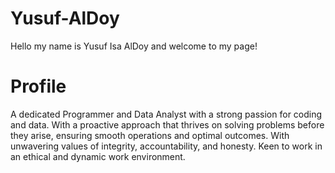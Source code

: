 # Yusuf-AlDoy
 
Hello my name is Yusuf Isa AlDoy and welcome to my page!

<h1>Profile</h1>

A dedicated Programmer and Data Analyst with a strong passion for coding and data. With a proactive approach that thrives on solving problems before they arise, ensuring smooth operations and optimal outcomes. With unwavering values of integrity, accountability, and honesty. Keen to work in an ethical and dynamic work environment.

